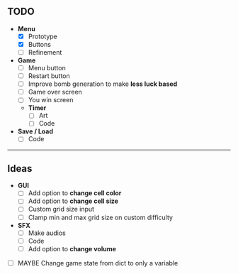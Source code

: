 ## TODO

-  **Menu**  
     - [x] Prototype
     - [x] Buttons  
     - [ ] Refinement
-  **Game**  
     - [ ] Menu button
     - [ ] Restart button
     - [ ] Improve bomb generation to make **less luck based**
     - [ ] Game over screen
     - [ ] You win screen
     - **Timer**  
       - [ ] Art  
       - [ ] Code
-  **Save / Load**  
     - [ ] Code

---

## Ideas

- **GUI**
    - [ ] Add option to **change cell color**
    - [ ] Add option to **change cell size**
    - [ ] Custom grid size input
    - [ ] Clamp min and max grid size on custom difficulty
- **SFX**
    - [ ] Make audios
    - [ ] Code
    - [ ] Add option to **change volume**
- [ ] MAYBE Change game state from dict to only a variable